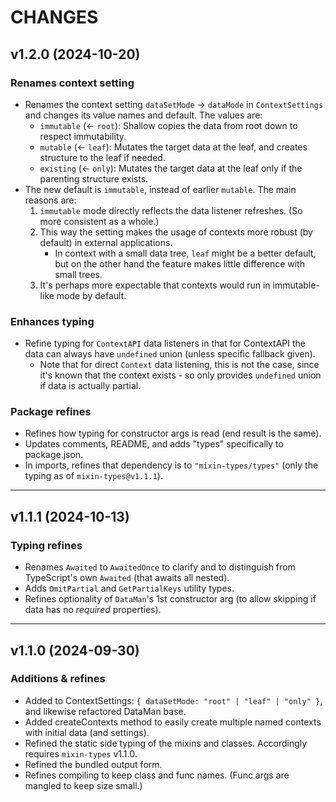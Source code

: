 # CHANGES

## v1.2.0 (2024-10-20)

### Renames context setting
- Renames the context setting `dataSetMode` -> `dataMode` in `ContextSettings` and changes its value names and default. The values are:
    * `immutable` (<- `root`): Shallow copies the data from root down to respect immutability.
    * `mutable` (<- `leaf`): Mutates the target data at the leaf, and creates structure to the leaf if needed.
    * `existing` (<- `only`): Mutates the target data at the leaf only if the parenting structure exists.
- The new default is `immutable`, instead of earlier `mutable`. The main reasons are:
    1. `immutable` mode directly reflects the data listener refreshes. (So more consistent as a whole.)
    2. This way the setting makes the usage of contexts more robust (by default) in external applications.
        * In context with a small data tree, `leaf` might be a better default, but on the other hand the feature makes little difference with small trees.
    3. It's perhaps more expectable that contexts would run in immutable-like mode by default.

### Enhances typing
- Refine typing for `ContextAPI` data listeners in that for ContextAPI the data can always have `undefined` union (unless specific fallback given).
    * Note that for direct `Context` data listening, this is not the case, since it's known that the context exists - so only provides `undefined` union if data is actually partial.

### Package refines
- Refines how typing for constructor args is read (end result is the same).
- Updates comments, README, and adds "types" specifically to package.json.
- In imports, refines that dependency is to `"mixin-types/types"` (only the typing as of `mixin-types@v1.1.1`).

---

## v1.1.1 (2024-10-13)

### Typing refines
- Renames `Awaited` to `AwaitedOnce` to clarify and to distinguish from TypeScript's own `Awaited` (that awaits all nested).
- Adds `OmitPartial` and `GetPartialKeys` utility types.
- Refines optionality of `DataMan`'s 1st constructor arg (to allow skipping if data has no _required_ properties).

---

## v1.1.0 (2024-09-30)

### Additions & refines

- Added to ContextSettings: `{ dataSetMode: "root" | "leaf" | "only" }`, and likewise refactored DataMan base.
- Added createContexts method to easily create multiple named contexts with initial data (and settings).
- Refined the static side typing of the mixins and classes. Accordingly requires `mixin-types` v1.1.0.
- Refined the bundled output form.
- Refines compiling to keep class and func names. (Func args are mangled to keep size small.)
